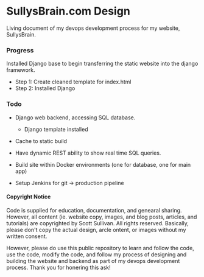 # SullysBrain.com Design
Living document of my devops development process for my website, SullysBrain. 

### Progress
Installed Django base to begin transferring the static website into the django framework. 

- Step 1: Create cleaned template for index.html
- Step 2: Installed Django


### Todo
- Django web backend, accessing SQL database. 
	- Django template installed

- Cache to static build
- Have dynamic REST ability to show real time SQL queries. 
- Build site within Docker environments (one for database, one for main app)
- Setup Jenkins for git -> production pipeline


#### Copyright Notice
Code is supplied for education, documentation, and genearal sharing. However, all content (ie. website copy, images, and blog posts, articles, and tutorials) are copyrighted by Scott Sullivan. All rights reserved. Basically, please don't copy the actual design, arcle ontent, or images without my written consent. 

However, please do use this public repository to learn and follow the code, use the code, modify the code, and follow my process of designing and building the website and backend as part of my devops development process. Thank you for honering this ask!
